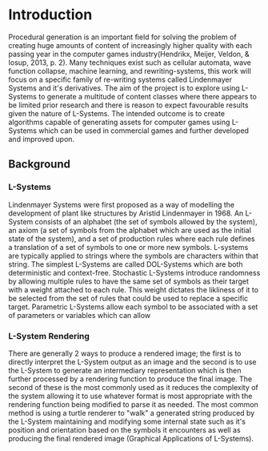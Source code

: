 # Introduction
Procedural generation is an important field for solving the problem of creating huge amounts of content of increasingly higher quality with each passing year in the computer games industry(Hendrikx, Meijer, Veldon, & Iosup, 2013, p. 2). Many techniques exist such as cellular automata, wave function collapse, machine learning, and rewriting-systems, this work will focus on a specific family of re-writing systems called Lindenmayer Systems and it's derivatives. The aim of the project is to explore using L-Systems to generate a multitude of content classes where there appears to be limited prior research and there is reason to expect favourable results given the nature of L-Systems. The intended outcome is to create algorithms capable of generating assets for computer games using L-Systems which can be used in commercial games and further developed and improved upon.

## Background
### L-Systems
Lindenmayer Systems were first proposed as a way of modelling the development of plant like structures by Aristid Lindenmayer in 1968. An L-System consists of an alphabet (the set of symbols allowed by the system), an axiom (a set of symbols from the alphabet which are used as the initial state of the system), and a set of production rules where each rule defines a translation of a set of symbols to one or more new symbols. L-systems are typically applied to strings where the symbols are characters within that string. The simplest L-Systems are called DOL-Systems which are both deterministic and context-free. Stochastic L-Systems introduce randomness by allowing multiple rules to have the same set of symbols as their target with a weight attached to each rule. This weight dictates the likliness of it to be selected from the set of rules that could be used to replace a specific target. Parametric L-Systems allow each symbol to be associated with a set of parameters or variables which can allow 

### L-System Rendering
There are generally 2 ways to produce a rendered image; the first is to directly interpret the L-System output as an image and the second is to use the L-System to generate an intermediary representation which is then further processed by a rendering function to produce the final image. The second of these is the most commonly used as it reduces the complexity of the system allowing it to use whatever format is most appropriate with the rendering function being modified to parse it as needed. The most common method is using a turtle renderer to "walk" a generated string produced by the L-System maintaining and modifying some internal state such as it's position and orientation based on the symbols it encounters as well as producing the final rendered image (Graphical Applications of L-Systems).